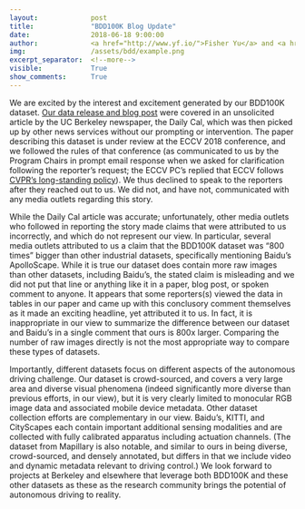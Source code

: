 ```yaml
---
layout:             post
title:              "BDD100K Blog Update"
date:               2018-06-18 9:00:00
author:             <a href="http://www.yf.io/">Fisher Yu</a> and <a href="https://people.eecs.berkeley.edu/~trevor/">Trevor Darrell</a>
img:                /assets/bdd/example.png
excerpt_separator:  <!--more-->
visible:            True
show_comments:      True
---
```


We are excited by the interest and excitement generated by our BDD100K dataset.
[Our data release and blog post][2] were covered in an unsolicited article by
the UC Berkeley newspaper, the Daily Cal, which was then picked up by other news
services without our prompting or intervention.  The paper describing this
dataset is under review at the ECCV 2018 conference, and we followed the rules
of that conference (as communicated to us by the Program Chairs in prompt email
response when we asked for clarification following the reporter’s request; the
ECCV PC’s replied that ECCV follows [CVPR’s long-standing policy][1]).  We thus
declined to speak to the reporters after they reached out to us. We did not, and
have not, communicated with any media outlets regarding this story.

While the Daily Cal article was accurate; unfortunately, other media outlets who
followed in reporting the story made claims that were attributed to us
incorrectly, and which do not represent our view.  In particular, several media
outlets attributed to us a claim that the BDD100K dataset was “800 times” bigger
than other industrial datasets, specifically mentioning Baidu’s ApolloScape.
While it is true our dataset does contain more raw images than other datasets,
including Baidu’s, the stated claim is misleading and we did not put that line
or anything like it in a paper, blog post, or spoken comment to anyone. It
appears that some reporters(s) viewed the data in tables in our paper and came
up with this conclusory comment themselves as it made an exciting headline, yet
attributed it to us.  In fact, it is inappropriate in our view to summarize the
difference between our dataset and Baidu’s in a single comment that ours is 800x
larger.  Comparing the number of raw images directly is not the most appropriate
way to compare these types of datasets.

Importantly, different datasets focus on different aspects of the autonomous
driving challenge. Our dataset is crowd-sourced, and covers a very large area
and diverse visual phenomena (indeed significantly more diverse than previous
efforts, in our view), but it is very clearly limited to monocular RGB image
data and associated mobile device metadata. Other dataset collection efforts are
complementary in our view. Baidu’s, KITTI, and CityScapes each contain important
additional sensing modalities and are collected with fully calibrated apparatus
including actuation channels. (The dataset from Mapillary is also notable, and
similar to ours in being diverse, crowd-sourced, and densely annotated, but
differs in that we include video and dynamic metadata relevant to driving
control.) We look forward to projects at Berkeley and elsewhere that leverage
both BDD100K and these other datasets as these as the research community brings
the potential of autonomous driving to reality.

<!--more-->

[1]:http://cvpr2017.thecvf.com/submission/main_conference/author_guidelines#policies
[2]:http://bair.berkeley.edu/blog/2018/05/30/bdd/
